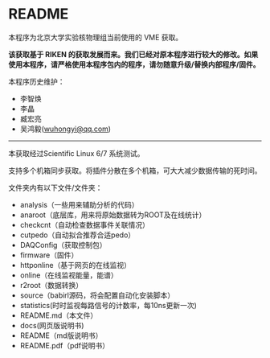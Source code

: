 <!-- README.md --- 
;; 
;; Description: 
;; Author: Hongyi Wu(吴鸿毅)
;; Email: wuhongyi@qq.com 
;; Created: 六 8月  5 12:10:59 2017 (+0800)
;; Last-Updated: 一 12月  3 11:21:01 2018 (+0800)
;;           By: Hongyi Wu(吴鸿毅)
;;     Update #: 20
;; URL: http://wuhongyi.cn -->

# README

本程序为北京大学实验核物理组当前使用的 VME 获取。

**该获取基于 RIKEN 的获取发展而来。我们已经对原本程序进行较大的修改。如果使用本程序，请严格使用本程序包内的程序，请勿随意升级/替换内部程序/固件。**

本程序历史维护：
- 李智焕
- 李晶
- 臧宏亮
- 吴鸿毅(wuhongyi@qq.com)



----

本获取经过Scientific Linux 6/7 系统测试。

支持多个机箱同步获取。将插件分散在多个机箱，可大大减少数据传输的死时间。


文件夹内有以下文件/文件夹：

- analysis（一些用来辅助分析的代码）
- anaroot（底层库，用来将原始数据转为ROOT及在线统计）
- checkcnt（自动检查数据事件关联情况）
- cutpedo（自动拟合推荐合适pedo）
- DAQConfig（获取控制包）
- firmware（固件）
- httponline（基于网页的在线监视）
- online（在线监视能量，能谱）
- r2root（数据转换）
- source（babirl源码，将会配置自动化安装脚本）
- statistics(时时监视每路信号的计数率，每10ns更新一次)
- README.md（本文件）
- docs(网页版说明书)
- README（md版说明书）
- README.pdf（pdf说明书）





<!-- README.md ends here -->
